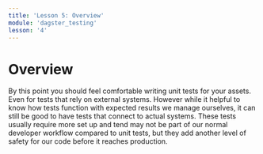 ```yaml
---
title: 'Lesson 5: Overview'
module: 'dagster_testing'
lesson: '4'
---
```


# Overview

By this point you should feel comfortable writing unit tests for your assets. Even for tests that rely on external systems. However while it helpful to know how tests function with expected results we manage ourselves, it can still be good to have tests that connect to actual systems. These tests usually require more set up and tend may not be part of our normal developer workflow compared to unit tests, but they add another level of safety for our code before it reaches production.